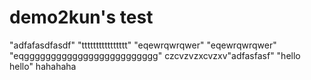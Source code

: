 # demo2kun's test
"adfafasdfasdf" 
"tttttttttttttttt" 
"eqewrqwrqwer" 
"eqewrqwrqwer" 
"eqggggggggggggggggggggggggg" 
czcvzvzxcvzxv"adfasfasf" 
"hello hello" 
hahahaha
